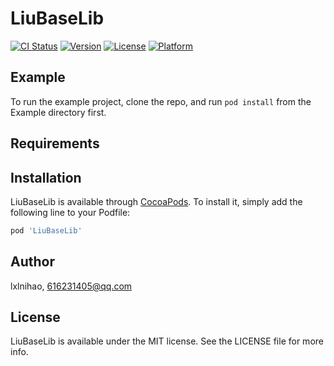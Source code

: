 # LiuBaseLib

[![CI Status](https://img.shields.io/travis/lxlnihao/LiuBaseLib.svg?style=flat)](https://travis-ci.org/lxlnihao/LiuBaseLib)
[![Version](https://img.shields.io/cocoapods/v/LiuBaseLib.svg?style=flat)](https://cocoapods.org/pods/LiuBaseLib)
[![License](https://img.shields.io/cocoapods/l/LiuBaseLib.svg?style=flat)](https://cocoapods.org/pods/LiuBaseLib)
[![Platform](https://img.shields.io/cocoapods/p/LiuBaseLib.svg?style=flat)](https://cocoapods.org/pods/LiuBaseLib)

## Example

To run the example project, clone the repo, and run `pod install` from the Example directory first.

## Requirements

## Installation

LiuBaseLib is available through [CocoaPods](https://cocoapods.org). To install
it, simply add the following line to your Podfile:

```ruby
pod 'LiuBaseLib'
```

## Author

lxlnihao, 616231405@qq.com

## License

LiuBaseLib is available under the MIT license. See the LICENSE file for more info.
